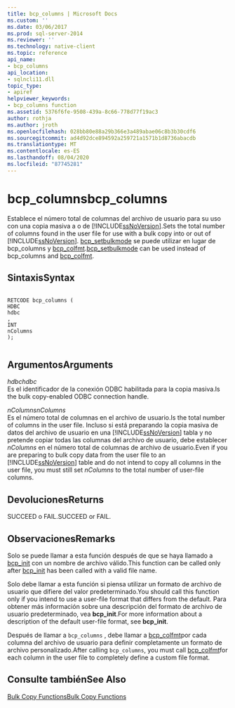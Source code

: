 ```yaml
---
title: bcp_columns | Microsoft Docs
ms.custom: ''
ms.date: 03/06/2017
ms.prod: sql-server-2014
ms.reviewer: ''
ms.technology: native-client
ms.topic: reference
api_name:
- bcp_columns
api_location:
- sqlncli11.dll
topic_type:
- apiref
helpviewer_keywords:
- bcp_columns function
ms.assetid: 5376f6fe-9508-439a-8c66-778d77f19ac3
author: rothja
ms.author: jroth
ms.openlocfilehash: 028bb80e88a29b366e3a489abae06c8b3b30cdf6
ms.sourcegitcommit: ad4d92dce894592a259721a1571b1d8736abacdb
ms.translationtype: MT
ms.contentlocale: es-ES
ms.lasthandoff: 08/04/2020
ms.locfileid: "87745281"
---
```

# <a name="bcp_columns"></a><span data-ttu-id="b673e-102">bcp_columns</span><span class="sxs-lookup"><span data-stu-id="b673e-102">bcp_columns</span></span>
  <span data-ttu-id="b673e-103">Establece el número total de columnas del archivo de usuario para su uso con una copia masiva a o de [!INCLUDE[ssNoVersion](../../includes/ssnoversion-md.md)].</span><span class="sxs-lookup"><span data-stu-id="b673e-103">Sets the total number of columns found in the user file for use with a bulk copy into or out of [!INCLUDE[ssNoVersion](../../includes/ssnoversion-md.md)].</span></span> <span data-ttu-id="b673e-104">[bcp_setbulkmode](bcp-setbulkmode.md) se puede utilizar en lugar de bcp_columns y [bcp_colfmt](bcp-colfmt.md).</span><span class="sxs-lookup"><span data-stu-id="b673e-104">[bcp_setbulkmode](bcp-setbulkmode.md) can be used instead of bcp_columns and [bcp_colfmt](bcp-colfmt.md).</span></span>  
  
## <a name="syntax"></a><span data-ttu-id="b673e-105">Sintaxis</span><span class="sxs-lookup"><span data-stu-id="b673e-105">Syntax</span></span>  
  
```  
  
RETCODE bcp_columns (  
HDBC   
hdbc  
,  
INT   
nColumns  
);  
  
```  
  
## <a name="arguments"></a><span data-ttu-id="b673e-106">Argumentos</span><span class="sxs-lookup"><span data-stu-id="b673e-106">Arguments</span></span>  
 <span data-ttu-id="b673e-107">*hdbc*</span><span class="sxs-lookup"><span data-stu-id="b673e-107">*hdbc*</span></span>  
 <span data-ttu-id="b673e-108">Es el identificador de la conexión ODBC habilitada para la copia masiva.</span><span class="sxs-lookup"><span data-stu-id="b673e-108">Is the bulk copy-enabled ODBC connection handle.</span></span>  
  
 <span data-ttu-id="b673e-109">*nColumns*</span><span class="sxs-lookup"><span data-stu-id="b673e-109">*nColumns*</span></span>  
 <span data-ttu-id="b673e-110">Es el número total de columnas en el archivo de usuario.</span><span class="sxs-lookup"><span data-stu-id="b673e-110">Is the total number of columns in the user file.</span></span> <span data-ttu-id="b673e-111">Incluso si está preparando la copia masiva de datos del archivo de usuario en una [!INCLUDE[ssNoVersion](../../includes/ssnoversion-md.md)] tabla y no pretende copiar todas las columnas del archivo de usuario, debe establecer *nColumns* en el número total de columnas de archivo de usuario.</span><span class="sxs-lookup"><span data-stu-id="b673e-111">Even if you are preparing to bulk copy data from the user file to an [!INCLUDE[ssNoVersion](../../includes/ssnoversion-md.md)] table and do not intend to copy all columns in the user file, you must still set *nColumns* to the total number of user-file columns.</span></span>  
  
## <a name="returns"></a><span data-ttu-id="b673e-112">Devoluciones</span><span class="sxs-lookup"><span data-stu-id="b673e-112">Returns</span></span>  
 <span data-ttu-id="b673e-113">SUCCEED o FAIL.</span><span class="sxs-lookup"><span data-stu-id="b673e-113">SUCCEED or FAIL.</span></span>  
  
## <a name="remarks"></a><span data-ttu-id="b673e-114">Observaciones</span><span class="sxs-lookup"><span data-stu-id="b673e-114">Remarks</span></span>  
 <span data-ttu-id="b673e-115">Solo se puede llamar a esta función después de que se haya llamado a [bcp_init](bcp-init.md) con un nombre de archivo válido.</span><span class="sxs-lookup"><span data-stu-id="b673e-115">This function can be called only after [bcp_init](bcp-init.md) has been called with a valid file name.</span></span>  
  
 <span data-ttu-id="b673e-116">Solo debe llamar a esta función si piensa utilizar un formato de archivo de usuario que difiere del valor predeterminado.</span><span class="sxs-lookup"><span data-stu-id="b673e-116">You should call this function only if you intend to use a user-file format that differs from the default.</span></span> <span data-ttu-id="b673e-117">Para obtener más información sobre una descripción del formato de archivo de usuario predeterminado, vea **bcp_init**.</span><span class="sxs-lookup"><span data-stu-id="b673e-117">For more information about a description of the default user-file format, see **bcp_init**.</span></span>  
  
 <span data-ttu-id="b673e-118">Después de llamar a `bcp_columns` , debe llamar a [bcp_colfmt](bcp-colfmt.md)por cada columna del archivo de usuario para definir completamente un formato de archivo personalizado.</span><span class="sxs-lookup"><span data-stu-id="b673e-118">After calling `bcp_columns`, you must call [bcp_colfmt](bcp-colfmt.md)for each column in the user file to completely define a custom file format.</span></span>  
  
## <a name="see-also"></a><span data-ttu-id="b673e-119">Consulte también</span><span class="sxs-lookup"><span data-stu-id="b673e-119">See Also</span></span>  
 [<span data-ttu-id="b673e-120">Bulk Copy Functions</span><span class="sxs-lookup"><span data-stu-id="b673e-120">Bulk Copy Functions</span></span>](sql-server-driver-extensions-bulk-copy-functions.md)  
  
  
